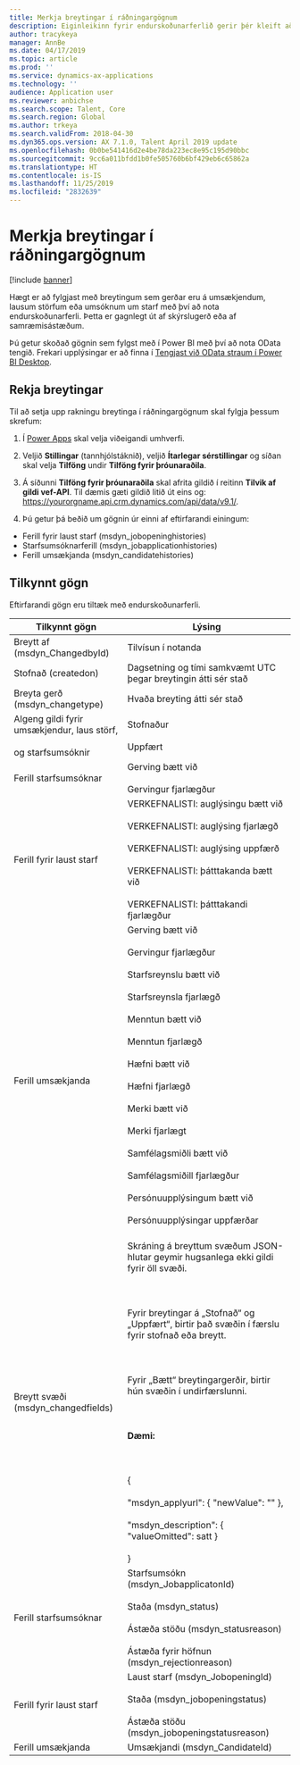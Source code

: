 ```yaml
---
title: Merkja breytingar í ráðningargögnum
description: Eiginleikinn fyrir endurskoðunarferlið gerir þér kleift að fylgjast með hvenær umsækjendur, laus störf eða umsóknir um starf breytast út af skýrslugerð eða samræmisástæðum.
author: tracykeya
manager: AnnBe
ms.date: 04/17/2019
ms.topic: article
ms.prod: ''
ms.service: dynamics-ax-applications
ms.technology: ''
audience: Application user
ms.reviewer: anbichse
ms.search.scope: Talent, Core
ms.search.region: Global
ms.author: trkeya
ms.search.validFrom: 2018-04-30
ms.dyn365.ops.version: AX 7.1.0, Talent April 2019 update
ms.openlocfilehash: 0b0be541416d2e4be78da223ec8e95c195d90bbc
ms.sourcegitcommit: 9cc6a011bfdd1b0fe505760b6bf429eb6c65862a
ms.translationtype: HT
ms.contentlocale: is-IS
ms.lasthandoff: 11/25/2019
ms.locfileid: "2832639"
---
```

# <a name="track-changes-in-recruiting-data"></a>Merkja breytingar í ráðningargögnum

[!include [banner](includes/banner.md)]

Hægt er að fylgjast með breytingum sem gerðar eru á umsækjendum, lausum störfum eða umsóknum um starf með því að nota endurskoðunarferli. Þetta er gagnlegt út af skýrslugerð eða af samræmisástæðum.

Þú getur skoðað gögnin sem fylgst með í Power BI með því að nota OData tengið. Frekari upplýsingar er að finna í [Tengjast við OData straum í Power BI Desktop](https://docs.microsoft.com/power-bi/desktop-connect-odata).

## <a name="track-changes"></a>Rekja breytingar
Til að setja upp rakningu breytinga í ráðningargögnum skal fylgja þessum skrefum:

1. Í [Power Apps](https://web.powerapps.com) skal velja viðeigandi umhverfi.

2. Veljið **Stillingar** (tannhjólstáknið), veljið **Ítarlegar sérstillingar** og síðan skal velja **Tilföng** undir **Tilföng fyrir þróunaraðila**. 

3. Á síðunni **Tilföng fyrir þróunaraðila** skal afrita gildið í reitinn **Tilvik af gildi vef-API**. Til dæmis gæti gildið litið út eins og: https://yourorgname.api.crm.dynamics.com/api/data/v9.1/.

4. Þú getur þá beðið um gögnin úr einni af eftirfarandi einingum:
  - Ferill fyrir laust starf (msdyn_jobopeninghistories)
  - Starfsumsóknarferill (msdyn_jobapplicationhistories) 
  - Ferill umsækjanda (msdyn_candidatehistories)

## <a name="data-reported"></a>Tilkynnt gögn

Eftirfarandi gögn eru tiltæk með endurskoðunarferli.

| Tilkynnt gögn | Lýsing |
| --- | --- |
| Breytt af (msdyn_ChangedbyId) | Tilvísun í notanda |
| Stofnað (createdon) |  Dagsetning og tími samkvæmt UTC þegar breytingin átti sér stað |
| Breyta gerð (msdyn_changetype) | Hvaða breyting átti sér stað |
| Algeng gildi fyrir umsækjendur, laus störf, <br></br>og starfsumsóknir | Stofnaður<br></br>Uppfært |
| Ferill starfsumsóknar | Gerving bætt við <br></br>Gervingur fjarlægður |
| Ferill fyrir laust starf | VERKEFNALISTI: auglýsingu bætt við <br></br>VERKEFNALISTI: auglýsing fjarlægð <br></br>VERKEFNALISTI: auglýsing uppfærð <br></br>VERKEFNALISTI: þátttakanda bætt við <br></br>VERKEFNALISTI: þátttakandi fjarlægður |
| Ferill umsækjanda | Gerving bætt við <br></br>Gervingur fjarlægður <br></br>Starfsreynslu bætt við <br></br>Starfsreynsla fjarlægð <br></br>Menntun bætt við <br></br>Menntun fjarlægð <br></br>Hæfni bætt við <br></br>Hæfni fjarlægð <br></br>Merki bætt við <br></br>Merki fjarlægt <br></br>Samfélagsmiðli bætt við <br></br>Samfélagsmiðill fjarlægður <br></br>Persónuupplýsingum bætt við <br></br>Persónuupplýsingar uppfærðar<br></br> |
| Breytt svæði (msdyn_changedfields) | Skráning á breyttum svæðum JSON-hlutar geymir hugsanlega ekki gildi fyrir öll svæði.<br></br><br></br>Fyrir breytingar á „Stofnað“ og „Uppfært“, birtir það svæðin í færslu fyrir stofnað eða breytt.<br></br><br></br>Fyrir „Bætt“ breytingargerðir, birtir hún svæðin í undirfærslunni.<br></br><br></br>**Dæmi:**<br></br><br></br>{<br></br>  "msdyn_applyurl": { "newValue": "" },<br></br>  "msdyn_description": { "valueOmitted": satt } <br></br>} |
|Ferill starfsumsóknar | Starfsumsókn (msdyn_JobapplicatonId)<br></br>Staða (msdyn_status) <br></br>Ástæða stöðu (msdyn_statusreason) <br></br>Ástæða fyrir höfnun (msdyn_rejectionreason) |
| Ferill fyrir laust starf | Laust starf (msdyn_JobopeningId) <br></br>Staða (msdyn_jobopeningstatus) <br></br>Ástæða stöðu (msdyn_jobopeningstatusreason) |
| Ferill umsækjanda | Umsækjandi (msdyn_CandidateId) |
